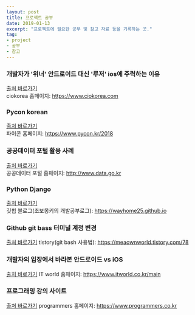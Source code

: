 ```yaml
---
layout: post
title: 프로젝트 공부 
date: 2019-01-13
excerpt: "프로젝트에 필요한 공부 및 참고 자료 등을 기록하는 곳."
tag: 
- project
- 공부
- 참고
---
```


### 개발자가 '위너' 안드로이드 대신 '루저' ios에 주력하는 이유 
[출처 바로가기](https://www.ciokorea.com/news/37433)<br>
ciokorea 홈페이지: <https://www.ciokorea.com>

### Pycon korean  
[출처 바로가기](https://www.pycon.kr/2018/program/list)<br>
파이콘 홈페이지: <https://www.pycon.kr/2018>

### 공공데이터 포털 활용 사례
[출처 바로가기](https://www.data.go.kr/useCase/exam/index.do)<br>
공공데이터 포털 홈페이지: <http://www.data.go.kr>

### Python Django
[출처 바로가기](https://tutorial.djangogirls.org/ko/django)<br>
깃헙 블로그(초보몽키의 개발공부로그): <https://wayhome25.github.io>

### Github git bass 터미널 계정 변경
[출처 바로가기](https://meaownworld.tistory.com/78)
tistory(git bash 사용법): <https://meaownworld.tistory.com/78>

### 개발자의 입장에서 바라본 안드로이드 vs iOS
[출처 바로가기](https://www.itworld.co.kr/print/70216)
IT world 홈페이지: <https://www.itworld.co.kr/main>

### 프로그래밍 강의 사이트 
[출처 바로가기](https://www.programmers.co.kr)
programmers 홈페이지: <https://www.programmers.co.kr>
